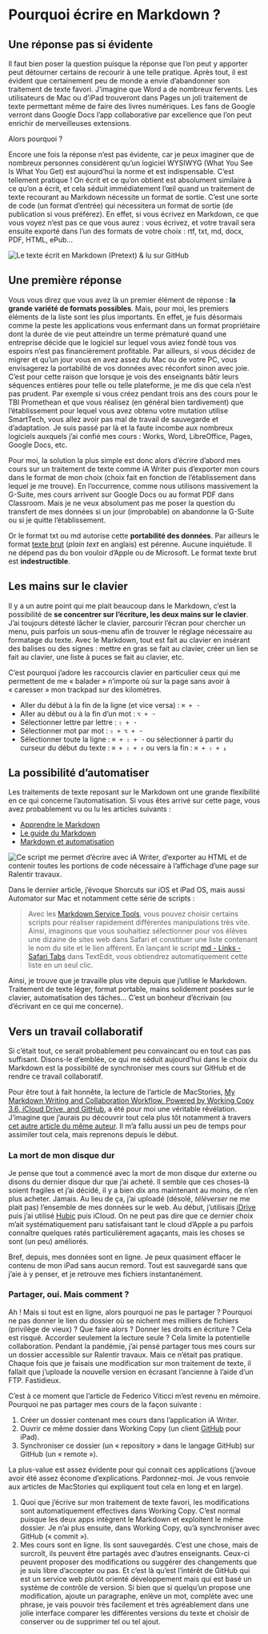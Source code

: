 # Pourquoi écrire en Markdown ?

## Une réponse pas si évidente

Il faut bien poser la question puisque la réponse que l’on peut y apporter peut détourner certains de recourir à une telle pratique. Après tout, il est évident que certainement peu de monde a envie d’abandonner son traitement de texte favori. J’imagine que Word a de nombreux fervents. Les utilisateurs de Mac ou d’iPad trouveront dans Pages un joli traitement de texte permettant même de faire des livres numériques. Les fans de Google verront dans Google Docs l’app collaborative par excellence que l’on peut enrichir de merveilleuses extensions.

Alors pourquoi ?

Encore une fois la réponse n’est pas évidente, car je peux imaginer que de nombreux personnes considèrent qu’un logiciel WYSIWYG (What You See Is What You Get) est aujourd’hui la norme et est indispensable. C’est tellement pratique ! On écrit et ce qu’on obtient est absolument similaire à ce qu’on a écrit, et cela séduit immédiatement l’œil quand un traitement de texte recourant au Markdown nécessite un format de sortie. C’est une sorte de code (un format d’entrée) qui nécessitera un format de sortie (de publication si vous préférez). En effet, si vous écrivez en Markdown, ce que vous voyez n’est pas ce que vous aurez : vous écrivez, et votre travail sera ensuite exporté dans l’un des formats de votre choix : rtf, txt, md, docx, PDF, HTML, ePub...

![Le texte écrit en Markdown (Pretext) & lu sur GitHub](https://www.ralentirtravaux.com/github/pretext-github.png)

## Une première réponse

Vous vous direz que vous avez là un premier élément de réponse : **la grande variété de formats possibles**. Mais, pour moi, les premiers éléments de la liste sont les plus importants. En effet, je fuis désormais comme la peste les applications vous enfermant dans un format propriétaire dont la durée de vie peut atteindre un terme prématuré quand une entreprise décide que le logiciel sur lequel vous aviez fondé tous vos espoirs n’est pas financièrement profitable. Par ailleurs, si vous décidez de migrer et qu’un jour vous en avez assez du Mac ou de votre PC, vous envisagerez la portabilité de vos données avec réconfort sinon avec joie. C’est pour cette raison que lorsque je vois des enseignants bâtir leurs séquences entières pour telle ou telle plateforme, je me dis que cela n’est pas prudent. Par exemple si vous créez pendant trois ans des cours pour le TBI Promethean et que vous réalisez (en général bien tardivement) que l’établissement pour lequel vous avez obtenu votre mutation utilise SmartTech, vous allez avoir pas mal de travail de sauvegarde et d’adaptation. Je suis passé par là et la faute incombe aux nombreux logiciels auxquels j’ai confié mes cours : Works, Word, LibreOffice, Pages, Google Docs, etc.

Pour moi, la solution la plus simple est donc alors d’écrire d’abord mes cours sur un traitement de texte comme iA Writer puis d’exporter mon cours dans le format de mon choix (choix fait en fonction de l’établissement dans lequel je me trouve). En l’occurrence, comme nous utilisons massivement la G-Suite, mes cours arrivent sur Google Docs ou au format PDF dans Classroom. Mais je ne veux absolument pas me poser la question du transfert de mes données si un jour (improbable) on abandonne la G-Suite ou si je quitte l’établissement.

Or le format txt ou md autorise cette **portabilité des données**. Par ailleurs le format [texte brut](https://fr.wikipedia.org/wiki/Texte_brut) (*plain text* en anglais) est pérenne. Aucune inquiétude. Il ne dépend pas du bon vouloir d’Apple ou de Microsoft. Le format texte brut est **indestructible**.

## Les mains sur le clavier

Il y a un autre point qui me plait beaucoup dans le Markdown, c’est la possibilité de **se concentrer sur l’écriture, les deux mains sur le clavier**. J’ai toujours détesté lâcher le clavier, parcourir l’écran pour chercher un menu, puis parfois un sous-menu afin de trouver le réglage nécessaire au formatage du texte. Avec le Markdown, tout est fait au clavier en insérant des balises ou des signes : mettre en gras se fait au clavier, créer un lien se fait au clavier, une liste à puces se fait au clavier, etc.

C’est pourquoi j’adore les raccourcis clavier en particulier ceux qui me permettent de me « balader » n’importe où sur la page sans avoir à « caresser » mon trackpad sur des kilomètres.

- Aller du début à la fin de la ligne (et vice versa) : `⌘ + ➝`
- Aller au début ou à la fin d’un mot : `⌥ + ➝`
- Sélectionner lettre par lettre : `⇧ + ➝`
- Sélectionner mot par mot : `⇧ + ⌥ + ➝`
- Sélectionner toute la ligne : `⌘ + ⇧ + ➝` ou sélectionner à partir du curseur du début du texte : `⌘ + ⇧ + ↑` ou vers la fin : `⌘ + ⇧ + ↓` 

## La possibilité d’automatiser

Les traitements de texte reposant sur le Markdown ont une grande flexibilité en ce qui concerne l’automatisation. Si vous êtes arrivé sur cette page, vous avez probablement vu ou lu les articles suivants :

- [Apprendre le Markdown](https://github.com/YannHY/cours/blob/master/Markdown/Apprendre%20le%20Markdown.md)
- [Le guide du Markdown](https://github.com/YannHY/cours/blob/master/Markdown/Le%20guide%20du%20Markdown.md)
- [Markdown et automatisation](https://github.com/YannHY/cours/blob/master/Markdown/Markdown%20et%20automatisation.md)

![Ce script me permet d’écrire avec iA Writer, d’exporter au HTML et de contenir toutes les portions de code nécessaire à l’affichage d’une page sur Ralentir travaux.](https://www.ralentirtravaux.com/github/shortcut.png)

Dans le dernier article, j’évoque Shorcuts sur iOS et iPad OS, mais aussi Automator sur Mac et notamment cette série de scripts :

> Avec les [Markdown Service Tools](https://brettterpstra.com/projects/markdown-service-tools/), vous pouvez choisir certains scripts pour réaliser rapidement différentes manipulations très vite. Ainsi, imaginons que vous souhaitiez sélectionner pour vos élèves une dizaine de sites web dans Safari et constituer une liste contenant le nom du site et le lien afférent. En lançant le script [md - Links - Safari Tabs](https://brettterpstra.com/projects/markdown-service-tools/#linkschrometabssafaritabs) dans TextEdit, vous obtiendrez automatiquement cette liste en un seul clic.

Ainsi, je trouve que je travaille plus vite depuis que j’utilise le Markdown. Traitement de texte léger, format portable, mains solidement posées sur le clavier, automatisation des tâches... C’est un bonheur d’écrivain (ou d’écrivant en ce qui me concerne).

## Vers un travail collaboratif

Si c’était tout, ce serait probablement peu convaincant ou en tout cas pas suffisant. Disons-le d’emblée, ce qui me séduit aujourd’hui dans le choix du Markdown est la possibilité de synchroniser mes cours sur GitHub et de rendre ce travail collaboratif.

Pour être tout à fait honnête, la lecture de l’article de MacStories, [My Markdown Writing and Collaboration Workflow, Powered by Working Copy 3.6, iCloud Drive, and GitHub](https://www.macstories.net/ios/my-markdown-writing-and-collaboration-workflow-powered-by-working-copy-3-6-icloud-drive-and-github/), a été pour moi une véritable révélation. J’imagine que j’aurais pu découvrir tout cela plus tôt notamment à travers [cet autre article du même auteur](https://www.macstories.net/stories/one-year-of-ipad-pro/7/). Il m’a fallu aussi un peu de temps pour assimiler tout cela, mais reprenons depuis le début.

### La mort de mon disque dur

Je pense que tout a commencé avec la mort de mon disque dur externe ou disons du dernier disque dur que j’ai acheté. Il semble que ces choses-là soient fragiles et j’ai décidé, il y a bien dix ans maintenant au moins, de n’en plus acheter. Jamais. Au lieu de ça, j’ai uploadé (désolé, *téléverser* ne me plait pas) l’ensemble de mes données sur le web. Au début, j’utilisais [iDrive](https://www.idrive.com/) puis j’ai utilisé [Hubic](https://hubic.com/en/) puis iCloud. On ne peut pas dire que ce dernier choix m’ait systématiquement paru satisfaisant tant le cloud d’Apple a pu parfois connaître quelques ratés particulièrement agaçants, mais les choses se sont (un peu) améliorés. 

Bref, depuis, mes données sont en ligne. Je peux quasiment effacer le contenu de mon iPad sans aucun remord. Tout est sauvegardé sans que j’aie à y penser, et je retrouve mes fichiers instantanément.

### Partager, oui. Mais comment ?

Ah ! Mais si tout est en ligne, alors pourquoi ne pas le partager ? Pourquoi ne pas donner le lien du dossier où se nichent mes milliers de fichiers (privilège de vieux) ? Que faire alors ? Donner les droits en écriture ? Cela est risqué. Accorder seulement la lecture seule ? Cela limite la potentielle collaboration. Pendant la pandémie, j’ai pensé partager tous mes cours sur un dossier accessible sur Ralentir travaux. Mais ce n’était pas pratique. Chaque fois que je faisais une modification sur mon traitement de texte, il fallait que j’uploade la nouvelle version en écrasant l’ancienne à l’aide d’un FTP. Fastidieux.

C’est à ce moment que l’article de Federico Viticci m’est revenu en mémoire. Pourquoi ne pas partager mes cours de la façon suivante :

1. Créer un dossier contenant mes cours dans l’application iA Writer.
2. Ouvrir ce même dossier dans Working Copy (un client [GitHub](https://fr.wikipedia.org/wiki/GitHub) pour iPad).
3. Synchroniser ce dossier (un « repository » dans le langage GitHub) sur GitHub (un « remote »).

La plus-value est assez évidente pour qui connait ces applications (j’avoue avoir été assez économe d’explications. Pardonnez-moi. Je vous renvoie aux articles de MacStories qui expliquent tout cela en long et en large).

1. Quoi que j’écrive sur mon traitement de texte favori, les modifications sont automatiquement effectives dans Working Copy. C’est normal puisque les deux apps intègrent le Markdown et exploitent le même dossier. Je n’ai plus ensuite, dans Working Copy, qu’à synchroniser avec GitHub (« commit »).
2. Mes cours sont en ligne. Ils sont sauvegardés. C’est une chose, mais de surcroît, ils peuvent être partagés avec d’autres enseignants. Ceux-ci peuvent proposer des modifications ou suggérer des changements que je suis libre d’accepter ou pas. Et c’est là qu’est l’intérêt de GitHub qui est un service web plutôt orienté développement mais qui est basé un système de contrôle de version. Si bien que si quelqu’un propose une modification, ajoute un paragraphe, enlève un mot, complète avec une phrase, je vais pouvoir très facilement et très agréablement dans une jolie interface comparer les différentes versions du texte et choisir de conserver ou de supprimer tel ou tel ajout.

